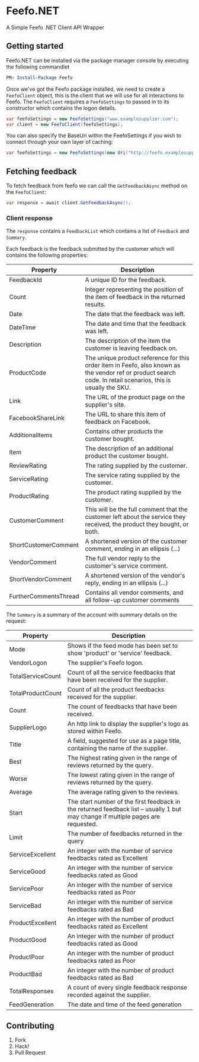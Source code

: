 # Feefo.NET
A Simple Feefo .NET Client API Wrapper

## Getting started
Feefo.NET can be installed via the package manager console by executing the following commandlet

```powershell
PM> Install-Package Feefo
```

Once we've got the Feefo package installed, we need to create a `FeefoClient` object, this is the client that we will use for all interactions to Feefo.
The `FeefoClient` requires a `FeefoSettings` to passed in to its constructor which contains the logon details.

```csharp
var feefoSettings = new FeefoSettings("www.examplesupplier.com");
var client = new FeefoClient(feefoSettings);
```

You can also specify the BaseUri within the FeefoSettings if you wish to connect through your own layer of caching:
```csharp
var feefoSettings = new FeefoSettings(new Uri("http://feefo.examplesupplier.com/feefo/xmlfeed.jsp"), "www.examplesupplier.com");
```

## Fetching feedback
To fetch feedback from feefo we can call the `GetFeedbackAsync` method on the `FeefoClient`:

```csharp
var response = await client.GetFeedbackAsync();
```

### Client response
The `response` contains a `FeedbackList` which contains a list of `Feedback` and `Summary`.

Each feedback is the feedback submitted by the customer which will contains the following properties:

| Property    | Description                                                                                   |
| ----------- | --------------------------------------------------------------------------------------------- |
| FeedbackId  | A unique ID for the feedback.  |
| Count       | Integer representing the position of the item of feedback in the returned results.   |
| Date        | The date that the feedback was left.   |
| DateTime    | The date and time that the feedback was left.   |
| Description | The description of the item the customer is leaving feedback on.   |
| ProductCode | The unique product reference for this order item in Feefo, also known as the vendor ref or product search code. In retail scenarios, this is usually the SKU.   |
| Link        | The URL of the product page on the supplier's site.   |
| FacebookShareLink  | The URL to share this item of feedback on Facebook.   |
| AdditionalItems    | Contains other products the customer bought.  |
| Item               | The description of an additional product the customer bought.   |
| ReviewRating       | The rating supplied by the customer.   |
| ServiceRating      | The service rating supplied by the customer.   |
| ProductRating      | The product rating supplied by the customer.   |
| CustomerComment    | This will be the full comment that the customer left about the service they received, the product they bought, or both.  |
| ShortCustomerComment | A shortened version of the customer comment, ending in an ellipsis (...)   |
| VendorComment | The full vendor reply to the customer's service comment. |
| ShortVendorComment | A shortened version of the vendor's reply, ending in an ellipsis (...)  |
| FurtherCommentsThread | Contains all vendor comments, and all follow-up customer comments |

The `Summary` is a summary of the account with summary details on the request:

| Property            | Description   |
| ------------------- | ------------- |
| Mode                | Shows if the feed mode has been set to show 'product' or 'service' feedback. |
| VendorLogon         | The supplier's Feefo logon. |
| TotalServiceCount   | Count of all the service feedbacks that have been received for the supplier. |
| TotalProductCount   | Count of all the product feedbacks received for the supplier. |
| Count               | The count of feedbacks that have been received. |
| SupplierLogo        | An http link to display the supplier's logo as stored within Feefo. |
| Title               | A field, suggested for use as a page title, containing the name of the supplier. |
| Best                | The highest rating given in the range of reviews returned by the query. |
| Worse               | The lowest rating given in the range of reviews returned by the query. |
| Average             | The average rating given to the reviews. |
| Start               | The start number of the first feedback in the returned feedback list – usually 1 but may change if multiple pages are requested. |
| Limit               | The number of feedbacks returned in the query |
| ServiceExcellent    | An integer with the number of service feedbacks rated as Excellent |
| ServiceGood    | An integer with the number of service feedbacks rated as Good |
| ServicePoor    | An integer with the number of service feedbacks rated as Poor |
| ServiceBad    | An integer with the number of service feedbacks rated as Bad |
| ProductExcellent    | An integer with the number of product feedbacks rated as Excellent |
| ProductGood    | An integer with the number of product feedbacks rated as Good |
| ProductPoor    | An integer with the number of product feedbacks rated as Poor |
| ProductBad    | An integer with the number of product feedbacks rated as Bad |
| TotalResponses | A count of every single feedback response recorded against the supplier. |
| FeedGeneration | The date and time of the feed generation |

## Contributing

 1. Fork
 1. Hack!
 1. Pull Request





